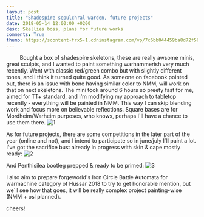 ```yaml
---
layout: post
title: "Shadespire sepulchral warden, future projects"
date: 2018-05-14 12:00:00 +0200
desc: Skellies boss, plans for future works
comments: True
thumb: https://scontent-frx5-1.cdninstagram.com/vp/7c6bb044459ba8d72f5836e840363d9b/5B7717FF/t51.2885-15/e35/31725153_971066749734440_6963667168357515264_n.jpg
---
```


&nbsp;&nbsp;&nbsp;&nbsp;&nbsp;&nbsp;&nbsp;&nbsp;
Bought a box of shadespire skeletons, these are really awsome minis, great sculpts, and I wanted to paint something warhammerish very much recently. Went with classic red/green combo but with slightly different tones, and I think it turned quite good. As someone on facebook pointed out, there is an issue with bone having similar color to NMM, will work on that on next skeletons. The mini took around 6 hours so preety fast for me, aimed for TT+ standard, and I'm modifying my approach to tabletop recently - everything will be painted in NMM. This way I can skip blending work and focus more on believable reflections. Square bases are for Mordheim/Warheim purposes, who knows, perhaps I`ll have a chance to use them there. 
![1](https://scontent-frx5-1.cdninstagram.com/vp/7c6bb044459ba8d72f5836e840363d9b/5B7717FF/t51.2885-15/e35/31725153_971066749734440_6963667168357515264_n.jpg)

As for future projects, there are some competitions in the later part of the year (online and not), and I intend to participate so in june/july I`ll paint a lot. I've got the sacrifice bust already in progress with skin & cape mostly ready:
![2](https://scontent-frx5-1.cdninstagram.com/vp/4940cf938631b9e191cd325fd43d48b4/5B99FC9B/t51.2885-15/e35/30593322_174229940071021_2656405889249968128_n.jpg)

And Penthisilea bootleg prepped & ready to be primed:
![3](https://scontent-frx5-1.cdninstagram.com/vp/3ddbd5ceef1f347be5f1c2980b11dec0/5B9C3DA5/t51.2885-15/e35/30830821_523849421345620_8591020273833082880_n.jpg)

I also aim to prepare forgeworld's Iron Circle Battle Automata for warmachine category of Hussar 2018 to try to get honorable mention, but we`ll see how that goes, it will be really complex project painting-wise (NMM + osl planned).

cheers!
